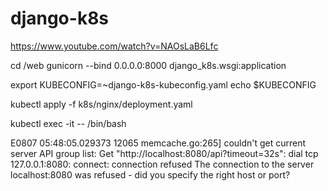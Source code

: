 # django-k8s

https://www.youtube.com/watch?v=NAOsLaB6Lfc

cd /web
gunicorn --bind 0.0.0.0:8000 django_k8s.wsgi:application

export KUBECONFIG=~django-k8s-kubeconfig.yaml
echo $KUBECONFIG

kubectl apply -f k8s/nginx/deployment.yaml

kubectl exec -it <podname> -- /bin/bash

E0807 05:48:05.029373   12065 memcache.go:265] couldn't get current server API group list: Get "http://localhost:8080/api?timeout=32s": dial tcp 127.0.0.1:8080: connect: connection refused
The connection to the server localhost:8080 was refused - did you specify the right host or port?